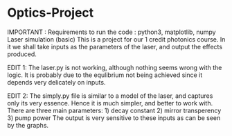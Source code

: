 # Optics-Project
IMPORTANT : Requirements to run the code : python3, matplotlib, numpy
Laser simulation (basic)
This is a project for our 1 credit photonics course.
In it we shall take inputs as the parameters of the laser, and output the effects produced.

EDIT 1:
The laser.py is not working, although nothing seems wrong with the logic. It is probably due to the equlibrium not being achieved since it depends very delicately on inputs.

EDIT 2:
The simply.py file is similar to a model of the laser, and captures only its very essence. Hence it is much simpler, and better to work with. There are three main parameters: 1) decay constant 2) mirror transperency 3) pump power
The output is very sensitive to these inputs as can be seen by the graphs.
